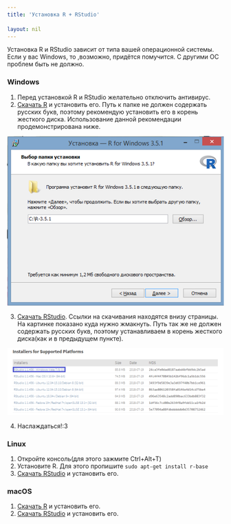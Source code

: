 ```yaml
---
title: 'Установка R + RStudio'

layout: nil
---
```


Установка R и RStudio зависит от типа вашей операционной системы. Если у вас Windows, то ,возможно, придётся помучится. С другими ОС проблем быть не должно.


### Windows

1. Перед установкой R и RStudio желательно отключить антивирус.
2. [Скачать R](https://cran.rstudio.com/) и установить его. Путь к папке не должен содержать русских букв, поэтому рекомендую установить его в корень жесткого диска. Использование данной рекомендации продемонстрирована ниже.

![install R](https://github.com/ahmedushka7/R/blob/master/docs/_includes/install_R_windows.png?raw=true)

3. [Скачать RStudio](https://www.rstudio.com/products/rstudio/download/). Ссылки на скачивания находятся внизу страницы. На картинке показано куда нужно жмакнуть. Путь так же не должен содержать русских букв, поэтому устанавливаем в корень жесткого диска(как и в предыдущем пункте).

![install RStudio](https://github.com/ahmedushka7/R/blob/master/docs/_includes/download_RStudio_winndows.png?raw=true)

4. Наслаждаться!:3

### Linux
1. Откройте консоль(для этого зажмите Ctrl+Alt+T)
2. Установите R. Для этого пропишите  `sudo apt-get install r-base`
3. [Скачать RStudio](https://www.rstudio.com/products/rstudio/download/) и установить его.


### macOS

1. [Скачать R](https://cran.rstudio.com/) и установить его.
2. [Скачать RStudio](https://www.rstudio.com/products/rstudio/download/) и установить его.